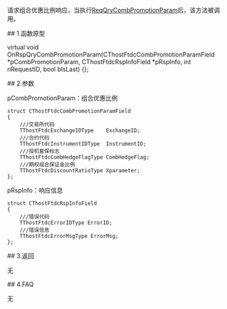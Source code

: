 <p>请求组合优惠比例响应，当执行<a href="../../CTHOSTFTDCTRADERSPI/REQQRYCOMBPROMOTIONPARAM/">ReqQryCombPromotionParam</a>后，该方法被调用。</p>
<span class="anchor" id="ec716593-59e4-4dd6-bc0e-5fde7dce820a"></span>
## 1.函数原型
<p>virtual void OnRspQryCombPromotionParam(CThostFtdcCombPromotionParamField *pCombPromotionParam, CThostFtdcRspInfoField *pRspInfo, int nRequestID, bool bIsLast) {};</p>
<span class="anchor" id="60593913-32fc-49d5-9f17-85822861e01b"></span>
## 2.参数
<p>pCombPromotionParam：组合优惠比例</p>
<pre><code>struct CThostFtdcCombPromotionParamField
{
    ///交易所代码
    TThostFtdcExchangeIDType    ExchangeID;
    ///合约代码
    TThostFtdcInstrumentIDType  InstrumentID;
    ///投机套保标志
    TThostFtdcCombHedgeFlagType CombHedgeFlag;
    ///期权组合保证金比例
    TThostFtdcDiscountRatioType Xparameter;
};
</code></pre>
<p>pRspInfo：响应信息</p>
<pre><code>struct CThostFtdcRspInfoField
{
    ///错误代码
    TThostFtdcErrorIDType ErrorID;
    ///错误信息
    TThostFtdcErrorMsgType ErrorMsg;
};
</code></pre>
<span class="anchor" id="55dc1dce-90bb-45c2-a19c-23a3d7c56e98"></span>
## 3.返回
<p>无</p>
<span class="anchor" id="88353ea3-e2c6-4a76-b5cf-6ff8a639d9c6"></span>
## 4.FAQ
<p>无</p>
